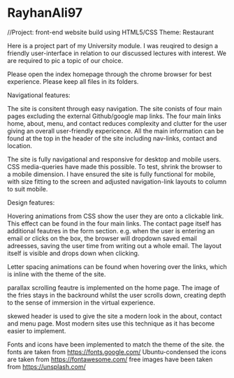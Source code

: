 # RayhanAli97
//Project: front-end website build using HTML5/CSS
Theme: Restaurant

Here is a project part of my University module. I was reuqired to design a friendly user-interface in relation to our discussed lectures with interest. We are required to pic a topic of our choice.  

Please open the index homepage through the chrome browser for best experience. Please 
keep all files in its folders.   

Navigational features: 

The site is consitent through easy navigation. The site conists of four main 
pages excluding the external Github/google map links. The four main links home, about, menu, 
and contact reduces complexity and clutter for the user giving an overall user-friendly expericence. 
All the main information can be found at the top in the header of the site including 
nav-links, contact and location. 

The site is fully navigational and responsive for desktop and mobile users. CSS media-queries
have made this possible. To test, shrink the browser to a mobile dimension. I have ensured 
the site is fully functional for mobile, with size fitting to the screen and adjusted 
navigation-link layouts to column to suit mobile.

Design features:

Hovering animations from CSS show the user they are onto a clickable link. This effect can be
found in the four main links. The contact page itself has additional feautres in the form section.
e.g. when the user is entering an email or clicks on the box, the browser will dropdown saved email adreesses, 
saving the user time from writing out a whole email. The layout itself is visible and drops down when clicking. 

Letter spacing animations can be found when hovering over the links, which is inline with the theme of the site.

parallax scrolling feautre is implemented on the home page. The image of the fries stays in the
backround whilst the user scrolls down, creating depth to the sense of immersion in the 
virtual experience. 

skewed header is used to give the site a modern look in the about, contact and menu page. 
Most modern sites use this technique as it has become easier to implement. 


Fonts and icons have been implemented to match the theme of the site.
the fonts are taken from https://fonts.google.com/ Ubuntu-condensed 
the icons are taken from https://fontawesome.com/
free images have been taken from https://unsplash.com/

